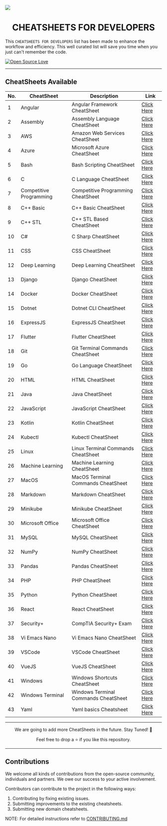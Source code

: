 <!-- <img src="./assets/CheatSheet.png"></img> -->

<img src="https://user-images.githubusercontent.com/75118658/193441891-f4e14df7-2213-4ac1-b9a7-c9811e6cf54a.png"></img>

<!-- --- -->

<b><h1 align='center'>CHEATSHEETS FOR DEVELOPERS</h1></b>

This `CHEATSHEETS FOR DEVELOPERS` list has been made to enhance the workflow and efficiency. This well curated list will save you time when you just can't remember the code.

[![Open Source Love](https://badges.frapsoft.com/os/v1/open-source.svg?v=103)](https://github.com/ellerbrock/open-source-badges/)

---

## CheatSheets Available

| No. | CheatSheet              | Description                          | Link                                                                         |
| --- | ----------------------- | ------------------------------------ | ---------------------------------------------------------------------------- |
| 1   | Angular                 | Angular Framework CheatSheet         | <a href="./CheatSheets/angular-cheatsheet.md">Click Here</a>                 |
| 2   | Assembly                | Assembly Language CheatSheet         | <a href="./CheatSheets/assembly-cheatsheet.md">Click Here</a>                |
| 3   | AWS                     | Amazon Web Services CheatSheet       | <a href="./CheatSheets/aws-cheatsheet.md">Click Here</a>                     |
| 4   | Azure                   | Microsoft Azure CheatSheet           | <a href="./CheatSheets/azure-cheatsheet.md">Click Here</a>                   |
| 5   | Bash                    | Bash Scripting CheatSheet            | <a href="./CheatSheets/bash-cheatsheet.md">Click Here</a>                    |
| 6   | C                       | C Language CheatSheet                | <a href="./CheatSheets/c-cheatsheet.md">Click Here</a>                       |
| 7   | Competitive Programming | Competitive Programming CheatSheet   | <a href="./CheatSheets/competitive-programming-cheatsheet.md">Click Here</a> |
| 8   | C++ Basic               | C++ Basic CheatSheet                 | <a href="./CheatSheets/cpp-basic-cheatsheet.md">Click Here</a>               |
| 9   | C++ STL                 | C++ STL Based CheatSheet             | <a href="./CheatSheets/cpp-stl-cheatsheet.md">Click Here</a>                 |
| 10  | C#                      | C Sharp CheatSheet                   | <a href="./CheatSheets/csharp-cheatsheet.md">Click Here</a>                  |
| 11  | CSS                     | CSS CheatSheet                       | <a href="./CheatSheets/css-cheatsheet.md">Click Here</a>                     |
| 12  | Deep Learning           | Deep Learning CheatSheet             | <a href="./CheatSheets/deeplearning-cheatsheet.md">Click Here</a>            |
| 13  | Django                  | Django CheatSheet                    | <a href="./CheatSheets/django-cheatsheet.md">Click Here</a>                  |
| 14  | Docker                  | Docker CheatSheet                    | <a href="./CheatSheets/docker-cheatsheet.md">Click Here</a>                  |
| 15  | Dotnet                  | Dotnet CLI CheatSheet                | <a href="./CheatSheets/dotnet-cli-cheatsheet.md">Click Here</a>              |
| 16  | ExpressJS               | ExpressJS CheatSheet                 | <a href="./CheatSheets/expressjs-cheatsheet.md">Click Here</a>               |
| 17  | Flutter                 | Flutter CheatSheet                   | <a href="./CheatSheets/flutter-cheatsheet.md">Click Here</a>                 |
| 18  | Git                     | Git Terminal Commands CheatSheet     | <a href="./CheatSheets/git-cheatsheet.md">Click Here</a>                     |
| 19  | Go                      | Go Language CheatSheet               | <a href="./CheatSheets/golang-cheatsheet.md">Click Here</a>                  |
| 20  | HTML                    | HTML CheatSheet                      | <a href="./CheatSheets/html-cheatsheet.md">Click Here</a>                    |
| 21  | Java                    | Java CheatSheet                      | <a href="./CheatSheets/java-cheatsheet.md">Click Here</a>                    |
| 22  | JavaScript              | JavaScript CheatSheet                | <a href="./CheatSheets/javascript-cheatsheet.md">Click Here</a>              |
| 23  | Kotlin                  | Kotlin CheatSheet                    | <a href="./CheatSheets/kotlin-cheatsheet.md">Click Here</a>                  |
| 24  | Kubectl                 | Kubectl CheatSheet                   | <a href="./CheatSheets/kubectl-cheatsheet.md">Click Here</a>                 |
| 25  | Linux                   | Linux Terminal Commands CheatSheet   | <a href="./CheatSheets/linux-cheatsheet.md">Click Here</a>                   |
| 26  | Machine Learning        | Machine Learning CheatSheet          | <a href="./CheatSheets/machine-learning-cheatsheet.md">Click Here</a>        |
| 27  | MacOS                   | MacOS Terminal Commands CheatSheet   | <a href="./CheatSheets/macos-cheatsheet.md">Click Here</a>                   |
| 28  | Markdown                | Markdown CheatSheet                  | <a href="./CheatSheets/markdown-cheatsheet.md">Click Here</a>                |
| 29  | Minikube                | Minikube CheatSheet                  | <a href="./CheatSheets/minikube-cheatsheet.md">Click Here</a>                |
| 30  | Microsoft Office        | Microsoft Office CheatSheet          | <a href="./CheatSheets/msoffice-cheatsheet.md">Click Here</a>                |
| 31  | MySQL                   | MySQL CheatSheet                     | <a href="./CheatSheets/mysql-cheatsheet.md">Click Here</a>                   |
| 32  | NumPy                   | NumPy CheatSheet                     | <a href="./CheatSheets/numpy-cheatsheet.md">Click Here</a>                   |
| 33  | Pandas                  | Pandas CheatSheet                    | <a href="./CheatSheets/pandas-cheatsheet.md">Click Here</a>                  |
| 34  | PHP                     | PHP CheatSheet                       | <a href="./CheatSheets/php-cheatsheet.md">Click Here</a>                     |
| 35  | Python                  | Python CheatSheet                    | <a href="./CheatSheets/python-cheatsheet.md">Click Here</a>                  |
| 36  | React                   | React CheatSheet                     | <a href="./CheatSheets/react-cheatsheet.md">Click Here</a>                   |
| 37  | Security+               | CompTIA Security+ Exam               | <a href="./CheatSheets/security-plus-cheatsheet.md">Click Here</a>           |
| 38  | Vi Emacs Nano           | Vi Emacs Nano CheatSheet             | <a href="./CheatSheets/vi-emacs-nano-cheatsheet.md">Click Here</a>           |
| 39  | VSCode                  | VSCode CheatSheet                    | <a href="./CheatSheets/vscode-cheatsheet.md">Click Here</a>                  |
| 40  | VueJS                   | VueJS CheatSheet                     | <a href="./CheatSheets/vuejs-cheatsheet.md">Click Here</a>                   |
| 41  | Windows                 | Windows Shortcuts CheatSheet         | <a href="./CheatSheets/windows-cheatsheet.md">Click Here</a>                 |
| 42  | Windows Terminal        | Windows Terminal Commands CheatSheet | <a href="./CheatSheets/windows-terminal-cheatsheet.md">Click Here</a>        |
| 43  | Yaml                    | Yaml basics Cheatsheet               | <a href="./CheatSheets/YAML.-cheetsheet.md">Click Here</a>                   |

---

<p align='center'>We are going to add more CheatSheets in the future. Stay Tuned! 🍁</p>
<p align='center'>Feel free to drop a ⭐ if you like this repository.</p>

---

## Contributions

We welcome all kinds of contributions from the open-source community, individuals and partners. We owe our success to
your active involvement.

Contributors can contribute to the project in the following ways:

1. Contributing by fixing existing issues.
2. Submitting improvements to the existing cheatsheets.
3. Submitting new domain cheatsheets.

NOTE: For detailed instructions refer to [CONTRIBUTING.md](./docs/CONTRIBUTING.md)
